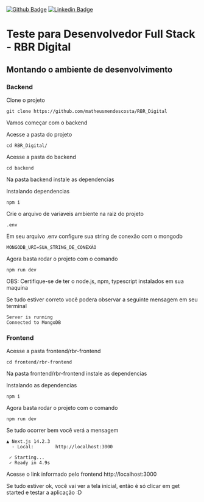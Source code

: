 [![Github Badge](https://img.shields.io/badge/-Github-000?style=flat-square&logo=Github&logoColor=white&link=https://github.com/matheusmendescosta)](https://github.com/matheusmendescosta)
[![Linkedin Badge](https://img.shields.io/badge/-LinkedIn-blue?style=flat-square&logo=Linkedin&logoColor=white&link=https://www.linkedin.com/in/matheusmendescosta/)](https://www.linkedin.com/in/matheusmendescosta/)

# Teste para Desenvolvedor Full Stack - RBR Digital

## Montando o ambiente de desenvolvimento

### Backend
Clone o projeto

`git clone https://github.com/matheusmendescosta/RBR_Digital`

Vamos começar com o backend

Acesse a pasta do projeto

`cd RBR_Digital/`

Acesse a pasta do backend

`cd backend`

Na pasta backend instale as dependencias

Instalando dependencias

`npm i`

Crie o arquivo de variaveis ambiente na raiz do projeto

`.env`

Em seu arquivo .env configure sua string de conexão com o mongodb

```
MONGODB_URI=SUA_STRING_DE_CONEXÃO
```

Agora basta rodar o projeto com o comando 

`npm run dev`


OBS: Certifique-se de ter o node.js, npm, typescript instalados em sua maquina

Se tudo estiver correto você podera observar a seguinte mensagem em seu terminal

```
Server is running
Connected to MongoDB
```


### Frontend

Acesse a pasta frontend/rbr-frontend

`cd frontend/rbr-frontend`

Na pasta frontend/rbr-frontend instale as dependencias

Instalando as dependencias

`npm i`

Agora basta rodar o projeto com o comando 

`npm run dev`

Se tudo ocorrer bem você verá a mensagem 

```
▲ Next.js 14.2.3
  - Local:        http://localhost:3000

 ✓ Starting...
 ✓ Ready in 4.9s
```

Acesse o link informado pelo frontend http://localhost:3000

Se tudo estiver ok, você vai ver a tela inicial, então é só clicar em get started e testar a aplicação :D
